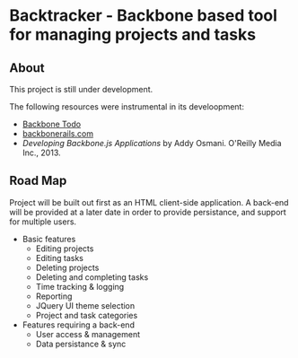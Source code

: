 Backtracker - Backbone based tool for managing projects and tasks
=================================================================

About
-----
This project is still under development.

The following resources were instrumental in its develoopment:

- [Backbone Todo](http://backbonejs.org/examples/todos/index.html)
- [backbonerails.com](http://http://www.backbonerails.com)
- *Developing Backbone.js Applications* by Addy Osmani. O'Reilly  Media Inc., 2013.

Road Map
--------
Project will be built out first as an HTML client-side application.  A back-end
will be provided at a later date in order to provide persistance, and support
for multiple users.

- Basic features
  - Editing projects
  - Editing tasks
  - Deleting projects
  - Deleting and completing tasks
  - Time tracking & logging
  - Reporting
  - JQuery UI theme selection
  - Project and task categories
- Features requiring a back-end
  - User access & management
  - Data persistance & sync